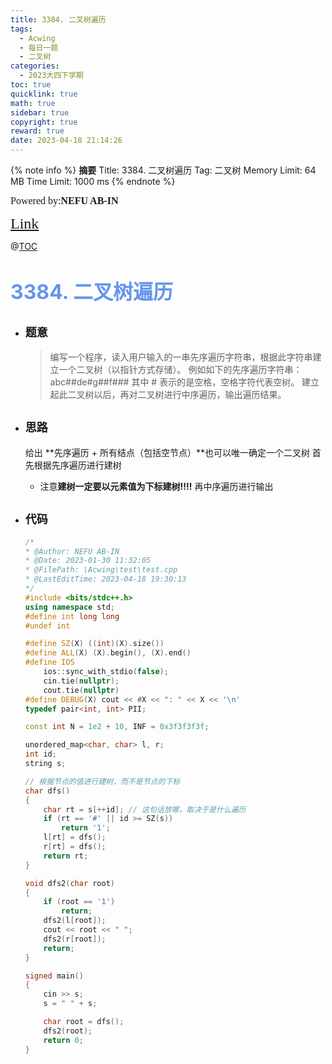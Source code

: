 ```yaml
---
title: 3384. 二叉树遍历
tags:
  - Acwing
  - 每日一题
  - 二叉树
categories:
  - 2023大四下学期
toc: true
quicklink: true
math: true
sidebar: true
copyright: true
reward: true
date: 2023-04-18 21:14:26
---
```



{% note info %}
**摘要**
Title: 3384. 二叉树遍历
Tag: 二叉树
Memory Limit: 64 MB
Time Limit: 1000 ms
{% endnote %}
<!-- more -->

<font size=3 face=楷体>Powered by:**NEFU AB-IN**</font>

<font color=#FFA500 size=5 face=楷体>[Link](https://www.acwing.com/problem/content/description/3387/)</font>

@[TOC](文章目录)

# <font color=#6495ED size=6>3384. 二叉树遍历</font>

* ## <font size=4 face=粗体>题意</font>

  >编写一个程序，读入用户输入的一串先序遍历字符串，根据此字符串建立一个二叉树（以指针方式存储）。
  >例如如下的先序遍历字符串： abc##de#g##f### 其中 # 表示的是空格，空格字符代表空树。
  >建立起此二叉树以后，再对二叉树进行中序遍历，输出遍历结果。

* ## <font size=4 face=粗体>思路</font>

  给出 **先序遍历 + 所有结点（包括空节点）**也可以唯一确定一个二叉树
  首先根据先序遍历进行建树
  * 注意**建树一定要以元素值为下标建树!!!!**
  再中序遍历进行输出

* ## <font size=4 face=粗体>代码</font>

  ```cpp
  /*
  * @Author: NEFU AB-IN
  * @Date: 2023-01-30 11:32:05
  * @FilePath: \Acwing\test\test.cpp
  * @LastEditTime: 2023-04-18 19:30:13
  */
  #include <bits/stdc++.h>
  using namespace std;
  #define int long long
  #undef int

  #define SZ(X) ((int)(X).size())
  #define ALL(X) (X).begin(), (X).end()
  #define IOS                                                                                                            \
      ios::sync_with_stdio(false);                                                                                       \
      cin.tie(nullptr);                                                                                                  \
      cout.tie(nullptr)
  #define DEBUG(X) cout << #X << ": " << X << '\n'
  typedef pair<int, int> PII;

  const int N = 1e2 + 10, INF = 0x3f3f3f3f;

  unordered_map<char, char> l, r;
  int id;
  string s;

  // 根据节点的值进行建树，而不是节点的下标
  char dfs()
  {
      char rt = s[++id]; // 这句话放哪，取决于是什么遍历
      if (rt == '#' || id >= SZ(s))
          return '1';
      l[rt] = dfs();
      r[rt] = dfs();
      return rt;
  }

  void dfs2(char root)
  {
      if (root == '1')
          return;
      dfs2(l[root]);
      cout << root << " ";
      dfs2(r[root]);
      return;
  }

  signed main()
  {
      cin >> s;
      s = " " + s;

      char root = dfs();
      dfs2(root);
      return 0;
  }
  ```
